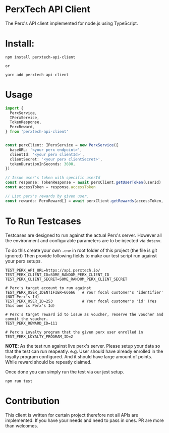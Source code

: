 PerxTech API Client
==

The Perx's API client implemented for node.js using TypeScript.

# Install:

```
npm install perxtech-api-client

or 

yarn add perxtech-api-client
```

# Usage

```ts
import {
  PerxService,
  IPerxService,
  TokenResponse,
  PerxReward,
} from 'perxtech-api-client'


const perxClient: IPerxService = new PerxService({
  baseURL: '<your perx endpoint>',
  clientId: '<your perx clientId>',
  clientSecret: '<your perx clientSecret>',
  tokenDurationInSeconds: 3600,
})

// Issue user's token with specific userId
const response: TokenResponse = await perxClient.getUserToken(userId)
const accessToken = response.accessToken

// List perx's rewards by given user.
const rewards: PerxReward[] = await perxClient.getRewards(accessToken, {})
```

# To Run Testcases

Testcases are designed to run against the actual Perx's server. However all the environment and configurable parameters are to be injected via `dotenv`.

To do this create your own `.env` in root folder of this project (the file is git ignored) Then provide following fields to make our test script run against your perx setups.

```
TEST_PERX_API_URL=https://api.perxtech.io/
TEST_PERX_CLIENT_ID=SOME_RANDOM_PERX_CLIENT_ID
TEST_PERX_CLIENT_SECRET=SOME_RANDOM_PERX_CLIENT_SECRET

# Perx's target account to run against
TEST_PERX_USER_IDENTIFIER=66666   # Your focal customer's 'identifier' (NOT Perx's Id)
TEST_PERX_USER_ID=253             # Your focal customer's 'id' (Yes this one is Perx's Id)

# Perx's target reward id to issue as voucher, reserve the voucher and commit the voucher.
TEST_PERX_REWARD_ID=111

# Perx's Loyalty program that the given perx user enrolled in
TEST_PERX_LOYALTY_PROGRAM_ID=2
```

**NOTE**: As the test run against live perx's server. Please setup your data so that the test can run reapeatly. e.g. User should have already enrolled in the loyalty program configured. And it should have large amount of points. While reward should be repeatly claimed.

Once done you can simply run the test via our jest setup.

```
npm run test
```

# Contribution

This client is written for certain project therefore not all APIs are implemented. If you have your needs and need to pass in ones. PR are more than welcomes.